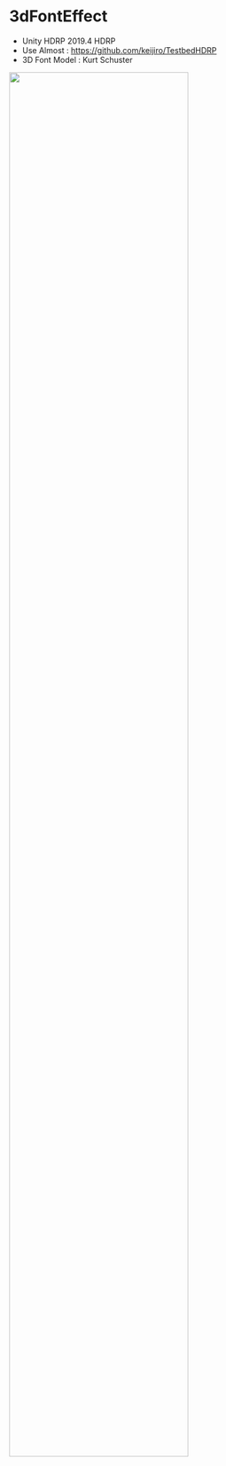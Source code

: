 # 3dFontEffect
- Unity HDRP 2019.4 HDRP
- Use Almost : https://github.com/keijiro/TestbedHDRP
- 3D Font Model : Kurt Schuster
<img width="80%" src="https://user-images.githubusercontent.com/66342017/197154095-f6cd1881-9ad8-4c2c-93d9-9f31dee61430.PNG"/>
